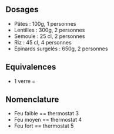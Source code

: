 ## Dosages

- Pâtes : 100g, 1 personnes
- Lentilles : 300g, 2 personnes
- Semoule : 25 cl, 2 personnes
- Riz : 45 cl, 4 personnes
- Epinards surgelés : 650g, 2 personnes

## Equivalences

- 1 verre =

## Nomenclature

- Feu faible == thermostat 3
- Feu moyen == thermostat 4
- Feu fort == thermostat 5
